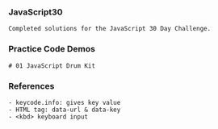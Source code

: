 ### JavaScript30
    Completed solutions for the JavaScript 30 Day Challenge.
 
 ### Practice Code Demos
    # 01 JavaScript Drum Kit

### References
	- keycode.info: gives key value
	- HTML tag: data-url & data-key
	- <kbd> keyboard input